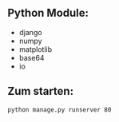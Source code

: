 ## Python Module:
- django
- numpy
- matplotlib
- base64
- io

## Zum starten:
```
python manage.py runserver 80
```